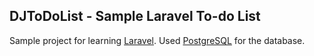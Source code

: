 ## DJToDoList - Sample Laravel To-do List

Sample project for learning [Laravel](http://laravel.com/docs/5.1/quickstart). Used [PostgreSQL](http://www.postgresql.org/) for the database.

